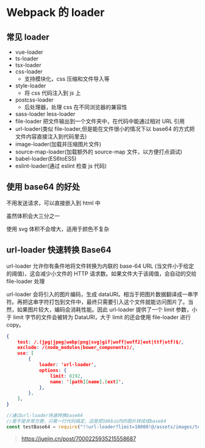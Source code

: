 # Webpack 的 loader

## 常见 loader

- vue-loader
- ts-loader
- tsx-loader
- css-loader
  - 支持模块化，css 压缩和文件导入等
- style-loader
  - 将 css 代码注入到 js 上
- postcss-loader
  - 后处理器，处理 css 在不同浏览器的兼容性
- sass-loader less-loader
- file-loader 把文件输出到一个文件夹中，在代码中能通过相对 URL 引用
- url-loader(类似 file-loader,但是能在文件很小的情况下以 base64 的方式把文件内容直接注入到代码里去)
- image-loader(加载并压缩图片文件)
- source-map-loader(加载额外的 source-map 文件，以方便打点调试)
- babel-loader(ES6toES5)
- eslint-loader(通过 eslint 检查 js 代码)

## 使用 base64 的好处

不用发送请求，可以直接嵌入到 html 中

虽然体积会大三分之一

使用 svg 体积不会增大，适用于颜色不复杂

## url-loader 快速转换 Base64

url-loader 允许你有条件地将文件转换为内联的 base-64 URL (当文件小于给定的阈值)，这会减少小文件的 HTTP 请求数。如果文件大于该阈值，会自动的交给 file-loader 处理

url-loader 会将引入的图片编码，生成 dataURl。相当于把图片数据翻译成一串字符。再把这串字符打包到文件中，最终只需要引入这个文件就能访问图片了。当然，如果图片较大，编码会消耗性能。因此 url-loader 提供了一个 limit 参数，小于 limit 字节的文件会被转为 DataURl，大于 limit 的还会使用 file-loader 进行 copy。

```json
{
    test: /.(jpg|jpeg|webp|png|svg|gif|woff|woff2|eot|ttf|otf)$/,
    exclude: /(node_modules|bower_components)/,
    use: [
        {
            loader: 'url-loader',
            options: {
                limit: 8192,
                name: '[path][name].[ext]',
            },
        },
    ],
}

```

```js
//通过url-loader快速转换base64
//是不是非常方便，只需一行代码搞定，这是把10kb以内的图片转成成base64
const testBase64 = require("!!url-loader?limit=10000!@/assets/images/test.png");
```

> https://juejin.cn/post/7000225935215558687
